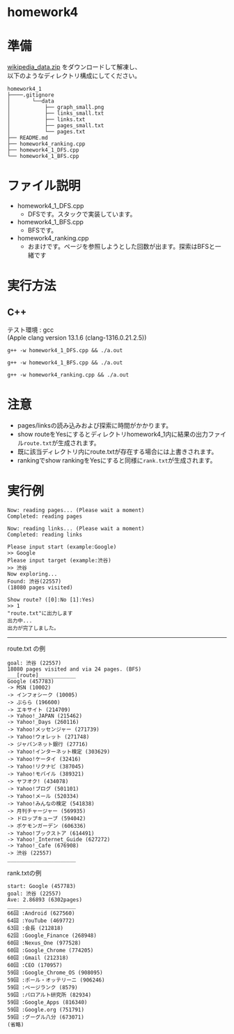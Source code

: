 # homework4
# 準備

[wikipedia_data.zip](https://drive.google.com/file/d/1zqtjSb-ZoR4rzVUWZrjNSES5GKJhYmmH/view?usp=sharing) をダウンロードして解凍し、  
以下のようなディレクトリ構成にしてください。

```
homework4_1
├────.gitignore
│       └──data
│           ├── graph_small.png
│           ├── links_small.txt
│           ├── links.txt
│           ├── pages_small.txt
│           └── pages.txt
├── README.md
├── homework4_ranking.cpp
├── homework4_1_DFS.cpp
└── homework4_1_BFS.cpp
```
# ファイル説明
- homework4_1_DFS.cpp
  - DFSです。スタックで実装しています。
- homework4_1_BFS.cpp
  - BFSです。
- homework4_ranking.cpp
  - おまけです。ページを参照しようとした回数が出ます。探索はBFSと一緒です
# 実行方法
## C++
テスト環境 : gcc  
(Apple clang version 13.1.6 (clang-1316.0.21.2.5))
```
g++ -w homework4_1_DFS.cpp && ./a.out
```
```
g++ -w homework4_1_BFS.cpp && ./a.out
```
```
g++ -w homework4_ranking.cpp && ./a.out
```
# 注意
- pages/linksの読み込みおよび探索に時間がかかります。
- show routeをYesにするとディレクトリhomework4_1内に結果の出力ファイル```route.txt```が生成されます。
- 既に該当ディレクトリ内にroute.txtが存在する場合には上書きされます。
- rankingでshow rankingをYesにすると同様に```rank.txt```が生成されます。  

# 実行例
```
Now: reading pages... (Please wait a moment)
Completed: reading pages

Now: reading links... (Please wait a moment)
Completed: reading links

Please input start (example:Google)
>> Google
Please input target (example:渋谷)
>> 渋谷
Now exploring...
Found: 渋谷(22557)
(18080 pages visited)

Show route? ([0]:No [1]:Yes) 
>> 1
"route.txt"に出力します
出力中...
出力が完了しました。
```
***
route.txt の例
```start: Google (457783)
goal: 渋谷 (22557)
18080 pages visited and via 24 pages. (BFS)
___[route]____________
Google (457783)
-> MSN (10002)
-> インフォシーク (10005)
-> ぷらら (196600)
-> エキサイト (214709)
-> Yahoo!_JAPAN (215462)
-> Yahoo!_Days (260116)
-> Yahoo!メッセンジャー (271739)
-> Yahoo!ウォレット (271748)
-> ジャパンネット銀行 (27716)
-> Yahoo!インターネット検定 (303629)
-> Yahoo!ケータイ (32416)
-> Yahoo!リクナビ (387045)
-> Yahoo!モバイル (389321)
-> ヤフオク! (434078)
-> Yahoo!ブログ (501101)
-> Yahoo!メール (520334)
-> Yahoo!みんなの検定 (541838)
-> 月刊チャージャー (569935)
-> ドロップキューブ (594042)
-> ポケモンガーデン (606336)
-> Yahoo!ブックストア (614491)
-> Yahoo!_Internet_Guide (627272)
-> Yahoo!_Cafe (676908)
-> 渋谷 (22557)
______________________
```
rank.txtの例
```
start: Google (457783)
goal: 渋谷 (22557)
Ave: 2.86893 (6302pages)
______________________
66回 :Android (627560)
64回 :YouTube (469772)
63回 :会長 (212818)
62回 :Google_Finance (268948)
60回 :Nexus_One (977528)
60回 :Google_Chrome (774205)
60回 :Gmail (212318)
60回 :CEO (170957)
59回 :Google_Chrome_OS (908095)
59回 :ポール・オッテリーニ (906246)
59回 :ページランク (8579)
59回 :パロアルト研究所 (82934)
59回 :Google_Apps (816340)
59回 :Google.org (751791)
59回 :グーグル八分 (673071)
(省略)
```